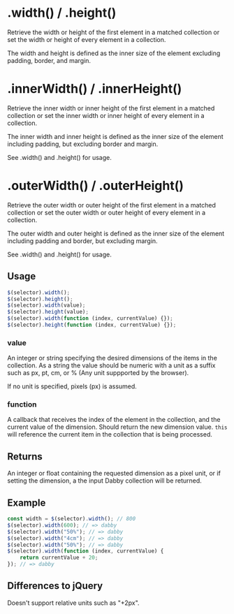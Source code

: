 # .width() / .height()

Retrieve the width or height of the first element in a matched collection or set the width or height of every element in a collection.

The width and height is defined as the inner size of the element excluding padding, border, and margin.

# .innerWidth() / .innerHeight()

Retrieve the inner width or inner height of the first element in a matched collection or set the inner width or inner height of every element in a collection.

The inner width and inner height is defined as the inner size of the element including padding, but excluding border and margin.

See .width() and .height() for usage.

# .outerWidth() / .outerHeight()

Retrieve the outer width or outer height of the first element in a matched collection or set the outer width or outer height of every element in a collection.

The outer width and outer height is defined as the inner size of the element including padding and border, but excluding margin.

See .width() and .height() for usage.

## Usage

```javascript
$(selector).width();
$(selector).height();
$(selector).width(value);
$(selector).height(value);
$(selector).width(function (index, currentValue) {});
$(selector).height(function (index, currentValue) {});
```

### value

An integer or string specifying the desired dimensions of the items in the collection. As a string the value should be numeric with a unit as a suffix such as px, pt, cm, or % (Any unit suppported by the browser).

If no unit is specified, pixels (px) is assumed.

### function

A callback that receives the index of the element in the collection, and the current value of the dimension. Should return the new dimension value. `this` will reference the current item in the collection that is being processed.

## Returns

An integer or float containing the requested dimension as a pixel unit, or if setting the dimension, a the input Dabby collection will be returned.

## Example

```javascript
const width = $(selector).width(); // 800
$(selector).width(600); // => dabby
$(selector).width("50%"); // => dabby
$(selector).width("4cm"); // => dabby
$(selector).width("50%"); // => dabby
$(selector).width(function (index, currentValue) {
	return currentValue + 20;
}); // => dabby
```

## Differences to jQuery

Doesn't support relative units such as "+2px".
